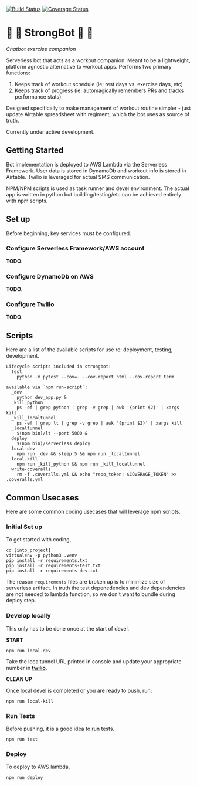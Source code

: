 [![Build Status](https://travis-ci.org/mottaquikarim/strongbot.svg?branch=fix-travis)](https://travis-ci.org/mottaquikarim/strongbot) [![Coverage Status](https://coveralls.io/repos/github/mottaquikarim/strongbot/badge.svg?branch=master&cachebust=1)](https://coveralls.io/github/mottaquikarim/strongbot?master)

# 💪 💪 StrongBot 👊 👊

*Chatbot exercise companion*

Serverless bot that acts as a workout companion. Meant to be a lightweight, platform agnostic alternative to workout apps. Performs two primary functions:

1. Keeps track of workout schedule (ie: rest days vs. exercise days, etc)
2. Keeps track of progress (ie: automagically remembers PRs and tracks performance stats)

Designed specifically to make management of workout routine simpler - just update Airtable spreadsheet with regiment, which the bot uses as source of truth.

Currently under active development.

## Getting Started

Bot implementation is deployed to AWS Lambda via the Serverless Framework. User data is stored in DynamoDb and workout info is stored in Airtable. Twilio is leveraged for actual SMS communication. 

NPM/NPM scripts is used as task runner and devel environment. The actual app is written in python but building/testing/etc can be achieved entirely with npm scripts.

## Set up
Before beginning, key services must be configured.

### Configure Serverless Framework/AWS account
**TODO**.

### Configure DynamoDb on AWS
**TODO**.

### Configure Twilio
**TODO**.


## Scripts
Here are a list of the available scripts for use re: deployment, testing, development.

```
Lifecycle scripts included in strongbot:
  test
    python -m pytest --cov=. --cov-report html --cov-report term

available via `npm run-script`:
  _dev
    python dev_app.py &
  _kill_python
    ps -ef | grep python | grep -v grep | awk '{print $2}' | xargs kill
  _kill_localtunnel
    ps -ef | grep lt | grep -v grep | awk '{print $2}' | xargs kill
  _localtunnel
    $(npm bin)/lt --port 5000 &
  deploy
    $(npm bin)/serverless deploy
  local-dev
    npm run _dev && sleep 5 && npm run _localtunnel
  local-kill
    npm run _kill_python && npm run _kill_localtunnel
  write-coveralls
    rm -f .coveralls.yml && echo "repo_token: $COVERAGE_TOKEN" >> .coveralls.yml
```

## Common Usecases

Here are some common coding usecases that will leverage npm scripts.

### Initial Set up
To get started with coding,
```
cd [into_project]
virtualenv -p python3 .venv
pip install -r requirements.txt
pip install -r requirements-test.txt
pip install -r requirements-dev.txt
```
The reason `requirements` files are broken up is to minimize size of serverless artifact. In truth the test depenedencies and dev dependencies are not needed to lambda function, so we don't want to bundle during deploy step.

### Develop locally

This only has to be done once at the start of devel.

**START**
```
npm run local-dev
```
Take the localtunnel URL printed in console and update your appropriate number in **[twilio](https://www.twilio.com/console/phone-numbers/incoming)**.

**CLEAN UP**

Once local devel is completed or you are ready to push, run:

```
npm run local-kill
```

### Run Tests
Before pushing, it is a good idea to run tests.

```
npm run test
```

### Deploy
To deploy to AWS lambda,
```
npm run deploy
```
